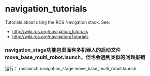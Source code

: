 # navigation_tutorials

Tutorials about using the ROS Navigation stack.
See:

- http://wiki.ros.org/navigation_tutorials
- http://wiki.ros.org/navigation/Tutorials
### navigation_stage功能包里面有多机器人的启动文件move_base_multi_robot.launch，但也会遇到类似的问题报错  
运行： 
    roslaunch navigation_stage move_base_multi_robot.launch

